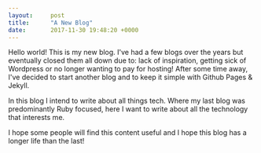 ```yaml
---
layout:     post
title:      "A New Blog"
date:       2017-11-30 19:48:20 +0000
---
```


Hello world! This is my new blog. I've had a few blogs over the years but eventually closed them all down due to: lack of inspiration, getting sick of Wordpress or no longer wanting to pay for hosting! After some time away, I've decided to start another blog and to keep it simple with Github Pages & Jekyll.

In this blog I intend to write about all things tech. Where my last blog was predominantly Ruby focused, here I want to write about all the technology that interests me.

I hope some people will find this content useful and I hope this blog has a longer life than the last!

[kadwill-com]: https://kadwill.com
